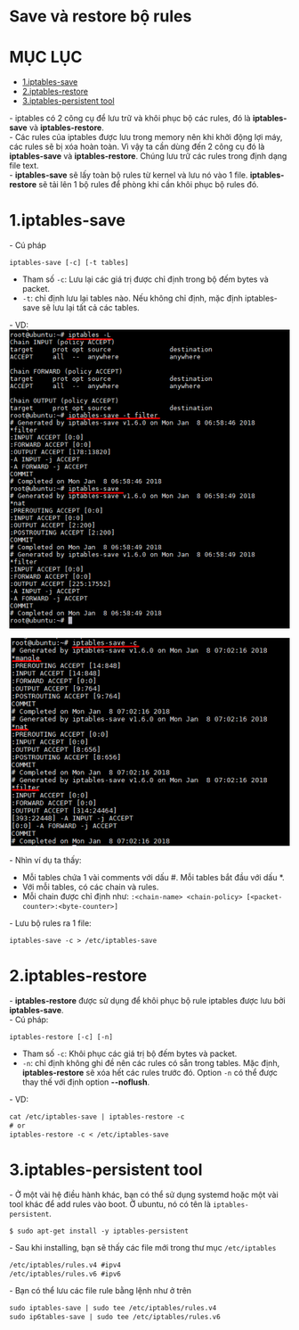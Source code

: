 # Save và restore bộ rules

# MỤC LỤC
- [1.iptables-save](#1)
- [2.iptables-restore](#2)
- [3.iptables-persistent tool](#3)


\- iptables có 2 công cụ để lưu trữ và khôi phục bộ các rules, đó là **iptables-save** và **iptables-restore**.  
\- Các rules của iptables được lưu trong memory nên khi khởi động lợi máy, các rules sẽ bị xóa hoàn toàn. Vì vậy ta cần dùng đến 2 công cụ đó là **iptables-save** và **iptables-restore**. Chúng lưu trữ các rules trong định dạng file text.  
\- **iptables-save** sẽ lấy toàn bộ rules từ kernel và lưu nó vào 1 file. **iptables-restore** sẽ tải lên 1 bộ rules để phòng khi cần khôi phục bộ rules đó.  

<a name="1"></a>
# 1.iptables-save
\- Cú pháp  
```
iptables-save [-c] [-t tables]
```

- Tham số `-c`: Lưu lại các giá trị được chỉ định trong bộ đếm bytes và packet.
- `-t`: chỉ định lưu lại tables nào. Nếu không chỉ định, mặc định iptables-save sẽ lưu lại tất cả các tables.

\- VD:  
<img src="../images/save-and-restore-1.png" />

<img src="../images/save-and-restore-2.png" />

\- Nhìn ví dụ ta thấy:  
- Mỗi tables chứa 1 vài comments với dấu #. Mỗi tables bắt đầu với dấu *.
- Với mỗi tables, có các chain và rules. 
- Mỗi chain được chỉ định như: `:<chain-name> <chain-policy> [<packet-counter>:<byte-counter>]`

\- Lưu bộ rules ra 1 file:  
```
iptables-save -c > /etc/iptables-save
```

<a name="2"></a>
# 2.iptables-restore
\- **iptables-restore** được sử dụng để khôi phục bộ rule iptables được lưu bởi **iptables-save**.  
\- Cú pháp:  
```
iptables-restore [-c] [-n]
```

- Tham số `-c`: Khôi phục các giá trị bộ đếm bytes và packet.  
- `-n`: chỉ định không ghi đề nên các rules có sẵn trong tables. Mặc định, **iptables-restore** sẽ xóa hết các rules trước đó. Option `-n` có thể được thay thế với định option **--noflush**.  

\- VD:  
```
cat /etc/iptables-save | iptables-restore -c
# or 
iptables-restore -c < /etc/iptables-save
```

<a name="3"></a>
# 3.iptables-persistent tool
\- Ở một vài hệ điều hành khác, bạn có thể sử dụng systemd hoặc một vài tool khác để add rules vào boot. Ở ubuntu, nó có tên là `iptables-persistent`.  
```
$ sudo apt-get install -y iptables-persistent
```

\- Sau khi installing, bạn sẽ thấy các file mới trong thư mục `/etc/iptables`  
```
/etc/iptables/rules.v4 #ipv4
/etc/iptables/rules.v6 #ipv6
```

\- Bạn có thể lưu các file rule bằng lệnh như ở trên  
```
sudo iptables-save | sudo tee /etc/iptables/rules.v4
sudo ip6tables-save | sudo tee /etc/iptables/rules.v6
```







